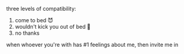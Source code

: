 three levels of compatibility:

1. come to bed 😈
2. wouldn't kick you out of bed 🤷
3. no thanks

when whoever you're with has #1 feelings about me, then invite me in
